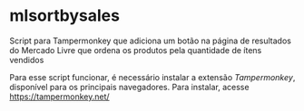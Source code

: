 # mlsortbysales
Script para Tampermonkey que adiciona um botão na página de resultados do Mercado Livre que ordena os produtos pela quantidade de ítens vendidos

Para esse script funcionar, é necessário instalar a extensão *Tampermonkey*, disponível para os principais navegadores. Para instalar, acesse https://tampermonkey.net/

